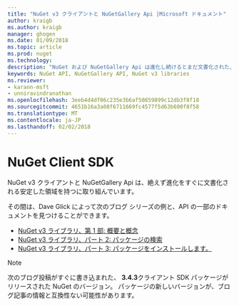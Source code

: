 ```yaml
---
title: "NuGet v3 クライアントと NuGetGallery Api |Microsoft ドキュメント"
author: kraigb
ms.author: kraigb
manager: ghogen
ms.date: 01/09/2018
ms.topic: article
ms.prod: nuget
ms.technology: 
description: "NuGet および NuGetGallery Api は進化し続けるとまだ文書化された、ですが例としては、Dave Glick のブログでご確認いただけます。"
keywords: NuGet API, NuGetGallery API, NuGet v3 libraries
ms.reviewer:
- karann-msft
- unniravindranathan
ms.openlocfilehash: 3eeb4d4df06c235e3b6af50859899c12db3f8f18
ms.sourcegitcommit: 4651b16a3a08f6711669fc4577f5d63b600f8f58
ms.translationtype: MT
ms.contentlocale: ja-JP
ms.lasthandoff: 02/02/2018
---
```

# <a name="nuget-client-sdk"></a>NuGet Client SDK

NuGet v3 クライアントと NuGetGallery Api は、絶えず進化をすぐに文書化される安定した領域を持つに取り組んでいます。

その間は、Dave Glick によって次のブログ シリーズの例と、API の一部のドキュメントを見つけることができます。

- [NuGet v3 ライブラリ、第 1 部: 概要と概念](http://daveaglick.com/posts/exploring-the-nuget-v3-libraries-part-1)
- [NuGet v3 ライブラリ、パート 2: パッケージの検索](http://daveaglick.com/posts/exploring-the-nuget-v3-libraries-part-2)
- [NuGet v3 ライブラリ、パート 3: パッケージをインストールします。](http://daveaglick.com/posts/exploring-the-nuget-v3-libraries-part-3)

> [!Note]
> 次のブログ投稿がすぐに書き込まれた、 **3.4.3**クライアント SDK パッケージがリリースされた NuGet のバージョン。
> パッケージの新しいバージョンが、ブログ記事の情報と互換性ない可能性があります。

